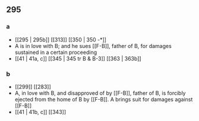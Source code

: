 ## 295
### a
- [[295 | 295b]] [[313]] [[350 | 350 -*]] 
- A is in love with B; and he sues [[F-B]], father of B, for damages sustained in a certain proceeding
- [[41 | 41a, c]] [[345 | 345 tr B &amp; B-3]] [[363 | 363b]] 

### b
- [[299]] [[283]] 
- A, in love with B, and disapproved of by [[F-B]], father of B, is forcibly ejected from the home of B by [[F-B]]. A brings suit for damages against [[F-B]]
- [[41 | 41b, c]] [[343]] 

